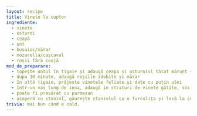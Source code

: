 ```yaml
---
layout: recipe
title: Vinete la cuptor
ingrediente:
  - vinete
  - usturoi
  - ceapă
  - unt
  - busuioc/mărar
  - mozarella/cașcaval
  - roșii fără coajă
mod_de_preparare:
  - topește untul în tigaie și adaugă ceapa și usturoiul tăiat mărunt + condimente
  - dupa 10 minute, adaugă roșiile zdobite și mărar
  - în altă tigaie, prăjește vinetele feliate și date cu puțin ulei
  - într-un vas lung de iena, adaugă in straturi de vinete gătite, sos apoi brânza tăiată cubulețe mari
  - poate fi presărat cu parmezan
  - acoperă cu staniol, găurește staniolul cu o furculița și lasă la cuptor pentru 20-30 minute
trivia: mai bun când e cald.
---
```

